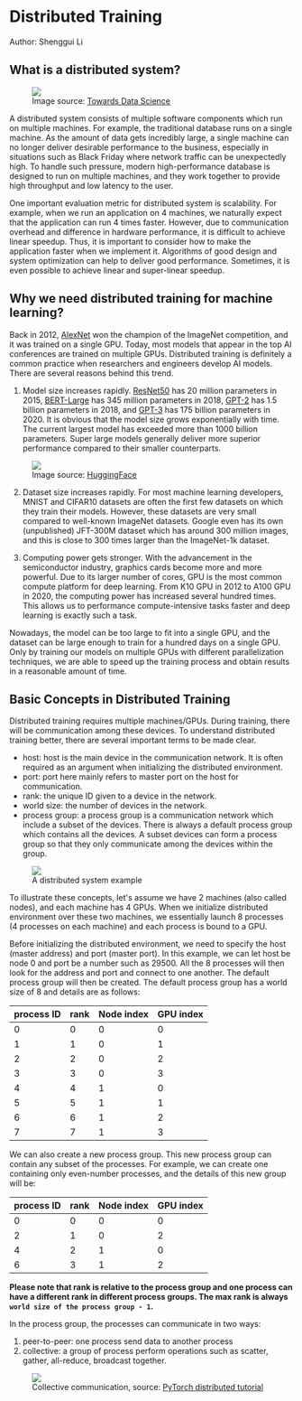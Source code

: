 # Distributed Training

Author: Shenggui Li

## What is a distributed system?

<figure style={{textAlign: "center"}}>
<img src="https://s2.loli.net/2022/01/28/sE5daHf2ohIy9wX.png"/>
<figcaption>Image source: <a href="https://towardsdatascience.com/distributed-training-in-the-cloud-cloud-machine-learning-engine-9e264ddde27f">Towards Data Science</a></figcaption>
</figure>

A distributed system consists of multiple software components which run on multiple machines. For example, the traditional 
database runs on a single machine. As the amount of data gets incredibly large, a single machine can no longer deliver desirable
performance to the business, especially in situations such as Black Friday where network traffic can be unexpectedly high.
To handle such pressure, modern high-performance database is designed to run on multiple machines, and they work together to provide 
high throughput and low latency to the user. 

One important evaluation metric for distributed system is scalability. For example, when we run an application on 4 machines,
we naturally expect that the application can run 4 times faster. However, due to communication overhead and difference in 
hardware performance, it is difficult to achieve linear speedup. Thus, it is important to consider how to make the application
faster when we implement it. Algorithms of good design and system optimization can help to deliver good performance. Sometimes, 
it is even possible to achieve linear and super-linear speedup.


## Why we need distributed training for machine learning?

Back in 2012, [AlexNet](https://arxiv.org/abs/1404.5997) won the champion of the ImageNet competition, and it was trained 
on a single GPU.
Today, most models that appear in the top AI conferences are trained on multiple GPUs. Distributed training is definitely 
a common practice when researchers and engineers develop AI models. There are several reasons behind this trend.

1. Model size increases rapidly. [ResNet50](https://arxiv.org/abs/1512.03385) has 20 million parameters in 2015, 
[BERT-Large](https://arxiv.org/abs/1810.04805) has 345 million parameters in 2018, 
[GPT-2](https://d4mucfpksywv.cloudfront.net/better-language-models/language_models_are_unsupervised_multitask_learners.pdf) 
has 1.5 billion parameters in 2018, and [GPT-3](https://arxiv.org/abs/2005.14165) has 175 billion parameters in 2020. 
It is obvious that the model size grows exponentially with time. The current largest model has exceeded more than 1000 
billion parameters. Super large models generally deliver more superior performance compared to their smaller counterparts.
<figure style={{textAlign: "center"}}>
<img src="https://s2.loli.net/2022/01/28/sCyreJ9PF1EdZYf.jpg"/>
<figcaption>Image source: <a href="https://huggingface.co/blog/large-language-models">HuggingFace</a></figcaption>
</figure>


2. Dataset size increases rapidly. For most machine learning developers, MNIST and CIFAR10 datasets are often the first few
datasets on which they train their models. However, these datasets are very small compared to well-known ImageNet datasets.
Google even has its own (unpublished) JFT-300M dataset which has around 300 million images, and this is close to 300 times 
larger than the ImageNet-1k dataset.


3. Computing power gets stronger. With the advancement in the semiconductor industry, graphics cards become more and more 
powerful. Due to its larger number of cores, GPU is the most common compute platform for deep learning. 
From K10 GPU in 2012 to A100 GPU in 2020, the computing power has increased several hundred times. This allows us to performance
compute-intensive tasks faster and deep learning is exactly such a task.

Nowadays, the model can be too large to fit into a single GPU, and the dataset can be large enough to train for a hundred 
days on a single GPU. Only by training our models on multiple GPUs with different parallelization techniques, we are able 
to speed up the training process and obtain results in a reasonable amount of time.


## Basic Concepts in Distributed Training

Distributed training requires multiple machines/GPUs. During training, there will be communication among these devices.
To understand distributed training better, there are several important terms to be made clear.

- host: host is the main device in the communication network. It is often required as an argument when initializing the 
distributed environment.
- port: port here mainly refers to master port on the host for communication. 
- rank: the unique ID given to a device in the network.
- world size: the number of devices in the network.
- process group: a process group is a communication network which include a subset of the devices. There is always a default
process group which contains all the devices. A subset devices can form a process group so that they only communicate among
the devices within the group.

<figure style={{textAlign: "center"}}>
<img src="https://s2.loli.net/2022/01/28/qnNBKh8AjzgM5sY.png"/>
<figcaption>A distributed system example</figcaption>
</figure>

To illustrate these concepts, let's assume we have 2 machines (also called nodes), and each machine has 4 GPUs. When we 
initialize distributed environment over these two machines, we essentially launch 8 processes (4 processes on each machine)
and each process is bound to a GPU.

Before initializing the distributed environment, we need to specify the host (master address) and port (master port). In 
this example, we can let host be node 0 and port be a number such as 29500. All the 8 processes will then look for the 
address and port and connect to one another. 
The default process group will then be created. The default process group has a world size of 8 and details are as follows:

| process ID | rank | Node index | GPU index | 
| ---------- | ---- | ---------- | --------- |
| 0          | 0    | 0          | 0         |
| 1          | 1    | 0          | 1         |
| 2          | 2    | 0          | 2         |
| 3          | 3    | 0          | 3         |
| 4          | 4    | 1          | 0         |
| 5          | 5    | 1          | 1         |
| 6          | 6    | 1          | 2         |
| 7          | 7    | 1          | 3         |


We can also create a new process group. This new process group can contain any subset of the processes.
For example, we can create one containing only even-number processes, and the details of this new group will be:

| process ID | rank | Node index | GPU index | 
| ---------- | ---- | ---------- | --------- |
| 0          | 0    | 0          | 0         |
| 2          | 1    | 0          | 2         |
| 4          | 2    | 1          | 0         |
| 6          | 3    | 1          | 2         |

**Please note that rank is relative to the process group and one process can have a different rank in different process
groups. The max rank is always `world size of the process group - 1`.**

In the process group, the processes can communicate in two ways:
1. peer-to-peer: one process send data to another process
2. collective: a group of process perform operations such as scatter, gather, all-reduce, broadcast together.

<figure style={{textAlign: "center"}}>
<img src="https://s2.loli.net/2022/01/28/zTmlxgc3oeAdn97.png"/>
<figcaption>Collective communication, source: <a href="https://pytorch.org/tutorials/intermediate/dist_tuto.html">PyTorch distributed tutorial</a></figcaption>
</figure>
